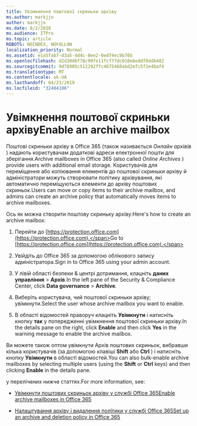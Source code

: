 ```yaml
---
title: Увімкнення поштової скриньки архіву
ms.author: markjjo
author: markjjo
ms.date: 8/2/2018
ms.audience: ITPro
ms.topic: article
ROBOTS: NOINDEX, NOFOLLOW
localization_priority: Normal
ms.assetid: e1a5fab7-d3a5-4d4c-8ee2-0edf4ec9b76b
ms.openlocfilehash: d2d30d6f78c99fe11fcf77dc010e6eddf0ddb482
ms.sourcegitcommit: 9d78905c512192ffc4675468abd2efc5f2e4baf4
ms.translationtype: MT
ms.contentlocale: uk-UA
ms.lasthandoff: 04/23/2019
ms.locfileid: "32404106"
---
```

# <a name="enable-an-archive-mailbox"></a><span data-ttu-id="c7a14-102">Увімкнення поштової скриньки архіву</span><span class="sxs-lookup"><span data-stu-id="c7a14-102">Enable an archive mailbox</span></span>

<span data-ttu-id="c7a14-103">Поштові скриньки архіву в Office 365 (також називається *Онлайн архівів* ) надають користувачам додаткові адреси електронної пошти для зберігання.</span><span class="sxs-lookup"><span data-stu-id="c7a14-103">Archive mailboxes in Office 365 (also called  *Online Archives*  ) provide users with additional email storage.</span></span> <span data-ttu-id="c7a14-104">Користувачів для переміщення або копіювання елементів до поштової скриньки архіву й адміністратори можуть створювати політику архівування, які автоматично переміщуються елементи до архіву поштових скриньок.</span><span class="sxs-lookup"><span data-stu-id="c7a14-104">Users can move or copy items to their archive mailbox, and admins can create an archive policy that automatically moves items to archive mailboxes.</span></span> 
  
<span data-ttu-id="c7a14-105">Ось як можна створити поштову скриньку архіву:</span><span class="sxs-lookup"><span data-stu-id="c7a14-105">Here's how to create an archive mailbox:</span></span>
  
1. <span data-ttu-id="c7a14-106">Перейти до [https://protection.office.com](https://protection.office.com).</span><span class="sxs-lookup"><span data-stu-id="c7a14-106">Go to [https://protection.office.com](https://protection.office.com).</span></span>
    
2. <span data-ttu-id="c7a14-107">Увійдіть до Office 365 за допомогою облікового запису адміністратора.</span><span class="sxs-lookup"><span data-stu-id="c7a14-107">Sign in to Office 365 using your admin account.</span></span>
    
3. <span data-ttu-id="c7a14-108">У лівій області безпеки &amp; центрі дотримання, клацніть **даних управління** \> **Архів**.</span><span class="sxs-lookup"><span data-stu-id="c7a14-108">In the left pane of the Security &amp; Compliance Center, click **Data governance** \> **Archive**.</span></span>
    
4. <span data-ttu-id="c7a14-109">Виберіть користувача, чий поштової скриньки архіву; увімкнути.</span><span class="sxs-lookup"><span data-stu-id="c7a14-109">Select the user whose archive mailbox you want to enable.</span></span>
    
5. <span data-ttu-id="c7a14-110">В області відомостей праворуч клацніть **Увімкнути** і натисніть кнопку **так** у попередженні увімкнення поштової скриньки архіву.</span><span class="sxs-lookup"><span data-stu-id="c7a14-110">In the details pane on the right, click **Enable** and then click **Yes** in the warning message to enable the archive mailbox.</span></span> 
    
<span data-ttu-id="c7a14-111">Ви можете також оптом увімкнути Архів поштових скриньок, вибравши кілька користувачів (за допомогою клавіші **Shift** або **Ctrl** ) і натисніть кнопку **Увімкнути** в області відомостей.</span><span class="sxs-lookup"><span data-stu-id="c7a14-111">You can also bulk-enable archive mailboxes by selecting multiple users (using the **Shift** or **Ctrl** keys) and then clicking **Enable** in the details pane.</span></span> 
  
<span data-ttu-id="c7a14-112">у перелічених нижче статтях.</span><span class="sxs-lookup"><span data-stu-id="c7a14-112">For more information, see:</span></span>
  
- [<span data-ttu-id="c7a14-113">Увімкнути поштових скриньок архіву у службі Office 365</span><span class="sxs-lookup"><span data-stu-id="c7a14-113">Enable archive mailboxes in Office 365</span></span>](https://support.office.com/article/enable-archive-mailboxes-in-the-office-365-security-compliance-center-268a109e-7843-405b-bb3d-b9393b2342ce)
    
- [<span data-ttu-id="c7a14-114">Налаштування архіву і видалення політики у службі Office 365</span><span class="sxs-lookup"><span data-stu-id="c7a14-114">Set up an archive and deletion policy in Office 365</span></span>](https://support.office.com/article/Set-up-an-archive-and-deletion-policy-for-mailboxes-in-your-Office-365-organization-ec3587e4-7b4a-40fb-8fb8-8aa05aeae2ce)
    

